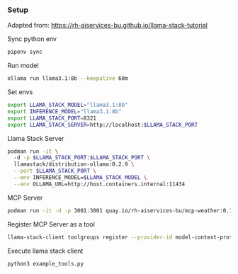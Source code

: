 ### Setup

Adapted from: https://rh-aiservices-bu.github.io/llama-stack-tutorial

Sync python env

```bash
pipenv sync
```

Run model

```bash
ollama run llama3.1:8b --keepalive 60m
```

Set envs

```bash
export LLAMA_STACK_MODEL="llama3.1:8b"
export INFERENCE_MODEL="llama3.1:8b"
export LLAMA_STACK_PORT=8321
export LLAMA_STACK_SERVER=http://localhost:$LLAMA_STACK_PORT
```

Llama Stack Server

```bash
podman run -it \                   
  -d -p $LLAMA_STACK_PORT:$LLAMA_STACK_PORT \
  llamastack/distribution-ollama:0.2.9 \
  --port $LLAMA_STACK_PORT \
  --env INFERENCE_MODEL=$LLAMA_STACK_MODEL \
  --env OLLAMA_URL=http://host.containers.internal:11434
```

MCP Server

```bash
podman run -it -d -p 3001:3001 quay.io/rh-aiservices-bu/mcp-weather:0.1.0 
```

Register MCP Server as a tool

```bash
llama-stack-client toolgroups register --provider-id model-context-protocol --mcp-endpoint "http://localhost:3001/sse" mcp::weather
```

Execute llama stack client

```bash
python3 example_tools.py
```
